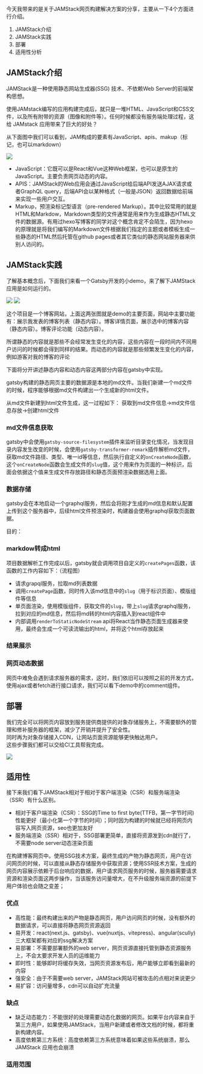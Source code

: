 今天我带来的是关于JAMStack网页构建解决方案的分享，主要从一下4个方面进行介绍。

1. JAMStack介绍
2. JAMStack实践
3. 部署
4. 适用性分析

## JAMStack介绍
JAMStack是一种使用静态网站生成器(SSG) 技术、不依赖Web Server的前端架构思想。  

使用JAMstack编写的应用构建完成后，就只是一堆HTML、JavaScript和CSS文件，以及所有附带的资源（图像和附件等）。任何时候都没有服务端处理过程，这给 JAMstack 应用带来了巨大的好处？  

从下面图中我们可以看到，JAM构成的要素有JavaScript、apis、makup（标记，也可以markdown）

![](https://1024.com/uploads/editor/oa/p3hbgdyg18j2.jpeg)

- JavaScript：它既可以是React和Vue这种Web框架，也可以是原生的JavaScript。主要负责网页动态的内容。
- APIS：JAMStack的Web应用会通过JavaScript给后端API发送AJAX请求或者GraphQL query，后端API会以某种格式（一般是JSON）返回数据给前端来实现一些用户交互。
- Markup，预渲染标记型语言（pre-rendered Markup）。其中比较常用的就是HTML和Markdow，Markdown类型的文件通常是用来作为生成静态HTML文件的数据源。有用过hexo写博客的同学对这个概念肯定不会陌生，因为hexo的原理就是将我们编写的Markdown文件根据我们指定的主题或者模板生成一些静态的HTML然后托管在github pages或者其它类似的静态网站服务器来供别人访问的。

## JAMStack实践
了解基本概念后，下面我们来看一个Gatsby开发的小demo，来了解下JAMStack应用是如何运行的。

![](https://nowpic.gtimg.com/hy_personal_room/0/now_acticity1599810870961.png/0)
![](https://nowpic.gtimg.com/hy_personal_room/0/now_acticity1599810870953.png/0)

这个项目是一个博客网站，上面这两张图就是demo的主要页面，网站中主要功能有：展示我发表的博客列表（静态内容）。博客详情页面，展示选中的博客内容（静态内容）。博客评论功能（动态内容）。

所谓静态的内容就是那些不会经常发生变化的内容，这些内容在一段时间内不同用户访问的时候都会得到同样的结果。而动态的内容就是那些频繁发生变化的内容，例如游客对我的博客的评论

下面将分开讲述静态内容和动态内容这两部分内容在gatsby中实现。

gatsby构建的静态网页主要的数据源是本地的md文件。当我们新建一个md文件的时候，程序能够根据md文件构建出一个生成新的html文件。


从md文件新建到html文件生成，这一过程如下：
获取到md文件信息->md文件信息存放->创建html文件

### md文件信息获取
gatsby中会使用`gatsby-source-filesystem`插件来监听目录变化情况，当发现目录内容发生改变的时候，会使用`gatsby-transformer-remark`插件解析md文件，获取md文件路径、类型、唯一id等信息，然后执行自定义的`onCreateNode`函数，这个`onCreateNode`函数会生成文件的`slug`值，这个用来作为页面的一种标识，后面会依据这个值来生成文件存放路径和静态页面预渲染数据选用上面。

### 数据存储
gatsby会在本地启动一个graphql服务，然后会将刚才生成的md信息和默认配置上传到这个服务器中，后续html文件预渲染时，构建器会使用graphql获取页面数据。

目的：

### markdow转成html
项目数据解析工作完成以后，gatsby就会调用项目自定义的`createPages`函数，该函数的工作内容如下：（流程图）
- 请求grapql服务，拉取md列表数据
- 调用`createPage`函数，同时传入该md信息中的`slug`（用于标识页面）、模版组件等信息
- 单页面渲染，使用模版组件，获取文件的`slug`，带上`slug`请求graphql服务，拉到对应的md信息，然后将md转的html内容插入到react组件中
- 内部调用`renderToStaticNodeStream` api将React当作静态页面生成器来使用，最终会生成一个可读流输出的html，并将这个html存放起来

### 结果展示

### 网页动态数据
网页中难免会遇到请求服务器的需求，这时，我们依旧可以按照之前的开发方式，使用ajax或者fetch进行接口请求，我们可以看下demo中的comment组件。

## 部署
我们完全可以将网页内容放到服务提供商提供的对象存储服务上，不需要额外的管理和修补服务器的框架，减少了开销并提升了安全性。  
同时再为对象存储接入CDN，让网站页面资源能够更快触达用户。  
这些步骤我们都可以交给CI工具帮我完成。

![](https://static001.infoq.cn/resource/image/75/c8/7529769a2c7b4714ba0ef913c25f68c8.png)

## 适用性
接下来我们看下JAMStack相对于相对于客户端渲染（CSR）和服务端渲染（SSR）有什么区别。
- 相对于客户端渲染（CSR）：SSG的Time to first byte(TTFB，第一字节时间)性能更好（最小化第一个字节的时间）；同时因为构建的时候就已经将网页内容写入网页资源，seo也更加友好
- 服务端渲染（SSR）相对于，SSG部署更简单，直接将资源发到cdn就行了，不需要node server动态渲染页面

在构建博客网页中。使用SSG技术方案，最终生成的产物为静态网页，用户在访问网页的时候，可以直接从静态存储服务中获取资源；使用SSR技术方案，生成的网页内容展示依赖于后台响应的数据，用户请求网页服务的时候，服务器需要请求资源和渲染页面这两步操作，当该服务访问量增大，在不升级服务端资源的前提下用户体验也会随之变差；

### 优点
- 高性能：最终构建出来的产物是静态网页，用户访问网页的时候，没有额外的数据请求，可以直接将静态网页资源返回
- 易开发：react(next.js、gatsby)、vue(nuxtjs、vitepress)、angular(scully)三大框架都有对应的ssg解决方案
- 易部署：不需要部署额外的web server，网页资源直接托管到静态资源服务上，不会太要求开发人员的运维能力
- 即时性：能够即时将缓存失效，当网页资源发布后，用户能够立即看到最新的内容
- 强安全：由于不需要web server，JAMStack网站可被攻击的点相对来说更少
- 易扩容：访问量增多，cdn可以自动扩充流量

### 缺点
- 缺乏动态能力：不能很好的处理需要动态化数据的网页。如果平台内容来自于第三方用户，如果使用JAMStack，当用户新建或者修改文档的时候，都将重新构建内容。
- 高度依赖第三方系统：高度依赖第三方系统意味着如果这些系统崩溃，那么 JAMStack 应用也会崩溃

### 适用范围


